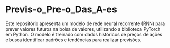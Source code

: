 # Previs-o_Pre-o_Das_A-es
Este repositório apresenta um modelo de rede neural recorrente (RNN) para prever valores futuros na bolsa de valores, utilizando a biblioteca PyTorch em Python. O modelo é treinado com dados históricos de preços de ações e busca identificar padrões e tendências para realizar previsões.
